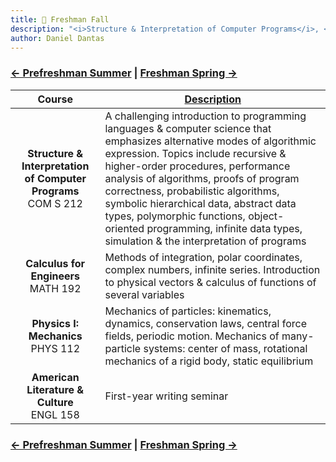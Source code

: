 ```yaml
---
title: 🐻 Freshman Fall 
description: "<i>Structure & Interpretation of Computer Programs</i>, <i>Calculus for Engineers</i>, <i>Physics I: Mechanics</i>, and <i>American Literature & Culture</i>"
author: Daniel Dantas
---
```


### [← Prefreshman Summer](https://dantasfiles.com/1998/06/29/cornell-prefreshman-summer.html) | [Freshman Spring →](https://dantasfiles.com/1999/01/25/cornell-freshman-spring.html)

| Course | [Description](https://ecommons.cornell.edu/items/94800b36-a897-4b93-883b-97a72b4515dd) |
| :---: | --- | 
| **Structure & Interpretation of Computer Programs**<br>COM S 212 | A challenging introduction to programming languages & computer science that emphasizes alternative modes of algorithmic expression. Topics include recursive & higher-order procedures, performance analysis of algorithms, proofs of program correctness, probabilistic algorithms, symbolic hierarchical data, abstract data types, polymorphic functions, object-oriented programming, infinite data types, simulation & the interpretation of programs |
| **Calculus for Engineers**<br>MATH 192 | Methods of integration, polar coordinates, complex numbers, infinite series. Introduction to physical vectors & calculus of functions of several variables
| **Physics I: Mechanics**<br>PHYS 112 | Mechanics of particles: kinematics, dynamics, conservation laws, central force fields, periodic motion. Mechanics of many-particle systems: center of mass, rotational mechanics of a rigid body, static equilibrium |
| **American Literature & Culture**<br>ENGL 158 | First-year writing seminar |

### [← Prefreshman Summer](https://dantasfiles.com/1998/06/29/cornell-prefreshman-summer.html) | [Freshman Spring →](https://dantasfiles.com/1999/01/25/cornell-freshman-spring.html)
